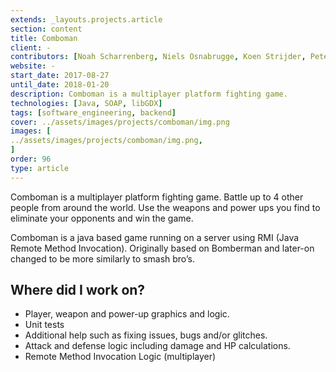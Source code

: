 ```yaml
---
extends: _layouts.projects.article
section: content
title: Comboman
client: -
contributors: [Noah Scharrenberg, Niels Osnabrugge, Koen Strijder, Peter Smallenbroek, Sjoerd Lemkens, Christian van den Klooster]
website: -
start_date: 2017-08-27
until_date: 2018-01-20
description: Comboman is a multiplayer platform fighting game.
technologies: [Java, SOAP, libGDX]
tags: [software_engineering, backend]
cover: ../assets/images/projects/comboman/img.png
images: [
../assets/images/projects/comboman/img.png,
]
order: 96
type: article
---
```


Comboman is a multiplayer platform fighting game. Battle up to 4 other people from around the world. Use the weapons and power ups you find to eliminate your opponents and win the game.

Comboman is a java based game running on a server using RMI (Java Remote Method Invocation). Originally based on Bomberman and later-on changed to be more similarly to smash bro’s.

## Where did I work on?
- Player, weapon and power-up graphics and logic.
- Unit tests
- Additional help such as fixing issues, bugs and/or glitches.
- Attack and defense logic including damage and HP calculations.
- Remote Method Invocation Logic (multiplayer)